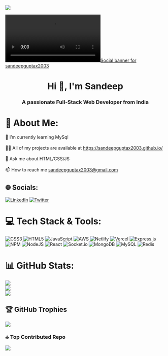 [![](https://visitcount.itsvg.in/api?id=sandeepguptax2003&icon=0&color=0)](https://visitcount.itsvg.in)

[![Social banner for sandeepguptax2003](https://github.com/sandeepguptax2003/sandeepguptax2003/assets/images/portfolio-header-gif.mp4)](https://github.com/sandeepguptax2003)

<h1 align="center">Hi 👋, I'm Sandeep</h1>
<h3 align="center">A passionate Full-Stack Web Developer from India</h3>

# 💫 About Me:

🌱 I’m currently learning MySql<br><br>👨‍💻 All of my projects are available at https://sandeepguptax2003.github.io/<br><br>💬 Ask me about HTML/CSS/JS<br><br>📫 How to reach me sandeepguptax2003@gmail.com

## 🌐 Socials:

[![LinkedIn](https://img.shields.io/badge/LinkedIn-%230077B5.svg?logo=linkedin&logoColor=white)](https://linkedin.com/in/sandeep-gupta) [![Twitter](https://img.shields.io/badge/Twitter-%231DA1F2.svg?logo=Twitter&logoColor=white)](https://twitter.com/sandeepx2003)

# 💻 Tech Stack & Tools:

![CSS3](https://img.shields.io/badge/css3-%231572B6.svg?style=for-the-badge&logo=css3&logoColor=white) ![HTML5](https://img.shields.io/badge/html5-%23E34F26.svg?style=for-the-badge&logo=html5&logoColor=white) ![JavaScript](https://img.shields.io/badge/javascript-%23323330.svg?style=for-the-badge&logo=javascript&logoColor=%23F7DF1E) ![AWS](https://img.shields.io/badge/AWS-%23FF9900.svg?style=for-the-badge&logo=amazon-aws&logoColor=white) ![Netlify](https://img.shields.io/badge/netlify-%23000000.svg?style=for-the-badge&logo=netlify&logoColor=#00C7B7) ![Vercel](https://img.shields.io/badge/vercel-%23000000.svg?style=for-the-badge&logo=vercel&logoColor=white) ![Express.js](https://img.shields.io/badge/express.js-%23404d59.svg?style=for-the-badge&logo=express&logoColor=%2361DAFB) ![NPM](https://img.shields.io/badge/NPM-%23000000.svg?style=for-the-badge&logo=npm&logoColor=white) ![NodeJS](https://img.shields.io/badge/node.js-6DA55F?style=for-the-badge&logo=node.js&logoColor=white) ![React](https://img.shields.io/badge/react-%2320232a.svg?style=for-the-badge&logo=react&logoColor=%2361DAFB) ![Socket.io](https://img.shields.io/badge/Socket.io-black?style=for-the-badge&logo=socket.io&badgeColor=010101) ![MongoDB](https://img.shields.io/badge/MongoDB-%234ea94b.svg?style=for-the-badge&logo=mongodb&logoColor=white) ![MySQL](https://img.shields.io/badge/mysql-%2300f.svg?style=for-the-badge&logo=mysql&logoColor=white) ![Redis](https://img.shields.io/badge/redis-%23DD0031.svg?style=for-the-badge&logo=redis&logoColor=white)

# 📊 GitHub Stats:

![](https://github-readme-stats.vercel.app/api?username=sandeepguptax2003&theme=tokyonight&hide_border=false&include_all_commits=true&count_private=false)<br/>
![](https://github-readme-streak-stats.herokuapp.com/?user=sandeepguptax2003&theme=tokyonight&hide_border=false)<br/>
![](https://github-readme-stats.vercel.app/api/top-langs/?username=sandeepguptax2003&theme=tokyonight&hide_border=false&include_all_commits=true&count_private=false&layout=compact)

## 🏆 GitHub Trophies

![](https://github-profile-trophy.vercel.app/?username=sandeepguptax2003&theme=radical&no-frame=false&no-bg=true&margin-w=4)

### 🔝 Top Contributed Repo

![](https://github-contributor-stats.vercel.app/api?username=sandeepguptax2003&limit=5&theme=dark&combine_all_yearly_contributions=true)
